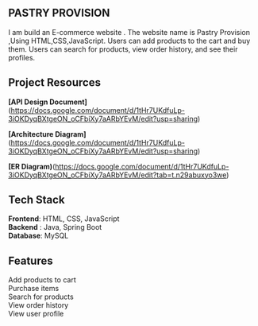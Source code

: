## PASTRY PROVISION

I am build an E-commerce website . The website name is Pastry Provision ,Using HTML,CSS,JavaScript. 
Users can add products to the cart and buy them. Users can search for products, view order history, and see their profiles.

## Project Resources 

**[API Design Document]** (https://docs.google.com/document/d/1tHr7UKdfuLp-3iOKDyqBXtgeON_oCFbiXy7aARbYEvM/edit?usp=sharing)

**[Architecture Diagram]**(https://docs.google.com/document/d/1tHr7UKdfuLp-3iOKDyqBXtgeON_oCFbiXy7aARbYEvM/edit?usp=sharing)

**[ER Diagram)**(https://docs.google.com/document/d/1tHr7UKdfuLp-3iOKDyqBXtgeON_oCFbiXy7aARbYEvM/edit?tab=t.n29abuxyo3we)

## Tech Stack

**Frontend**: HTML, CSS, JavaScript  
**Backend** : Java, Spring Boot  
**Database**: MySQL  

## Features

Add products to cart  
Purchase items  
Search for products  
View order history  
View user profile  


